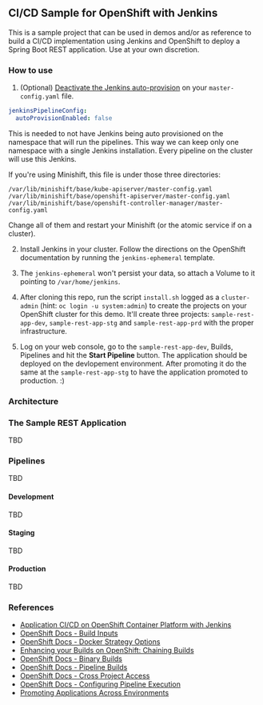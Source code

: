 ## CI/CD Sample for OpenShift with Jenkins

This is a sample project that can be used in demos and/or as reference to build a CI/CD implementation using Jenkins and OpenShift to deploy a Spring Boot REST application. Use at your own discretion.

### How to use

1) (Optional) [Deactivate the Jenkins auto-provision](https://docs.openshift.com/container-platform/3.11/install_config/configuring_pipeline_execution.html#overview) on your `master-config.yaml` file.

```yaml
jenkinsPipelineConfig:
  autoProvisionEnabled: false 
```

This is needed to not have Jenkins being auto provisioned on the namespace that will run the pipelines. This way we can keep only one namespace with a single Jenkins installation. Every pipeline on the cluster will use this Jenkins.

If you're using Minishift, this file is under those three directories:

```
/var/lib/minishift/base/kube-apiserver/master-config.yaml
/var/lib/minishift/base/openshift-apiserver/master-config.yaml
/var/lib/minishift/base/openshift-controller-manager/master-config.yaml
```

Change all of them and restart your Minishift (or the atomic service if on a cluster).

2) Install Jenkins in your cluster. Follow the directions on the OpenShift documentation by running the `jenkins-ephemeral` template.

3) The `jenkins-ephemeral` won't persist your data, so attach a Volume to it pointing to `/var/home/jenkins`. 

4) After cloning this repo, run the script `install.sh` logged as a `cluster-admin` (hint: `oc login -u system:admin`) to create the projects on your OpenShift cluster for this demo. It'll create three projects: `sample-rest-app-dev`, `sample-rest-app-stg` and `sample-rest-app-prd` with the proper infrastructure.

5) Log on your web console, go to the `sample-rest-app-dev`, Builds, Pipelines and hit the **Start Pipeline** button. The application should be deployed on the devlopement environment. After promoting it do the same at the `sample-rest-app-stg` to have the application promoted to production. :)

### Architecture

### The Sample REST Application

TBD

### Pipelines

TBD

#### Development

TBD

#### Staging

TBD

#### Production

TBD

### References

- [Application CI/CD on OpenShift Container Platform with Jenkins](https://access.redhat.com/documentation/en-us/reference_architectures/2017/html-single/application_cicd_on_openshift_container_platform_with_jenkins/index)
- [OpenShift Docs - Build Inputs](https://docs.openshift.com/container-platform/3.11/dev_guide/builds/build_inputs.html#binary-source)
- [OpenShift Docs - Docker Strategy Options](https://docs.openshift.com/container-platform/3.11/dev_guide/builds/build_strategies.html#docker-strategy-options)
- [Enhancing your Builds on OpenShift: Chaining Builds](https://blog.openshift.com/chaining-builds/)
- [OpenShift Docs - Binary Builds](https://docs.openshift.com/container-platform/3.11/dev_guide/dev_tutorials/binary_builds.html)
- [OpenShift Docs - Pipeline Builds](https://docs.openshift.com/container-platform/3.11/dev_guide/dev_tutorials/openshift_pipeline.html)
- [OpenShift Docs - Cross Project Access](https://docs.openshift.com/container-platform/3.11/using_images/other_images/jenkins.html#jenkins-cross-project-access)
- [OpenShift Docs - Configuring Pipeline Execution](https://docs.openshift.com/container-platform/3.11/install_config/configuring_pipeline_execution.html#overview)
- [Promoting Applications Across Environments](https://docs.openshift.com/container-platform/3.11/dev_guide/application_lifecycle/promoting_applications.html)